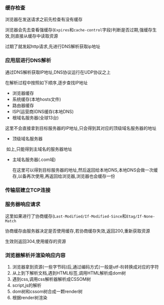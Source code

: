 ### 缓存检查

浏览器在发送请求之前先检查有没有缓存

浏览器会先去查看强缓存(`Expires`和`cache-control`字段)判断是否过期,强缓存生效,则直接从缓存中读取资源

过期了就发起http请求,先进行DNS解析获取ip地址

### 应用层进行DNS解析

通过DNS解析获取IP地址,DNS协议运行在UDP协议之上

在解析过程中按照如下顺序,逐步查找IP地址

- 浏览器缓存
- 系统缓存(本地hosts文件)
- 路由器缓存
- ISP(运营商)DNS缓存(本地DNS)
- 根域名服务器(全球13台)

​		这里不会直接拿到目标服务器的IP地址,只会得到其对应的顶级域名服务器的地址

- 顶级域名服务器

​		如上,只能得到主域名的服务器地址

- 主域名服务器(.com域)

  在这里可以得到目标服务器的地址,然后返回给本地DNS,本地DNS会做一次缓存,以备再次使用,再返回给浏览器,浏览器也会缓存一份

### 传输层建立TCP连接

### 服务器响应请求

这里如果进行了协商缓存(`Last-Modified/If-Modified-Since`和`Etag/If-None-Match`

协商缓存由服务器决定是否使用缓存,若协商缓存失效,返回200,重新获取资源

生效则返回304,使用缓存的资源

### 浏览器解析并渲染响应内容

1. 浏览器拿到资源(一些字节码)后,通过编码方式(一般是utf-8)转换成对应的字符
2. 从上到下解析文档,遇到HTML标签,调用HTML解析成dom树
3. 遇到css,调用css解析器解析成CSSOM树
4. script,js的解析
5. dom树和cssom树合成一颗render树
6. 根据render树渲染




